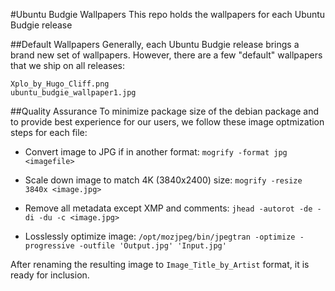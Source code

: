 #Ubuntu Budgie Wallpapers
This repo holds the wallpapers for each Ubuntu Budgie release

##Default Wallpapers
Generally, each Ubuntu Budgie release brings a brand new set of wallpapers. However, there are a few "default" wallpapers that we ship on all releases:
```
Xplo_by_Hugo_Cliff.png
ubuntu_budgie_wallpaper1.jpg
```

##Quality Assurance
To minimize package size of the debian package and to provide best experience for our users, we follow these image optmization steps for each file:

- Convert image to JPG if in another format:
`mogrify -format jpg <imagefile>`

- Scale down image to match 4K (3840x2400) size: 
`mogrify -resize 3840x <image.jpg>`

- Remove all metadata except XMP and comments:
`jhead -autorot -de -di -du -c <image.jpg>`

- Losslessly optimize image:
`/opt/mozjpeg/bin/jpegtran -optimize -progressive -outfile 'Output.jpg' 'Input.jpg'`

After renaming the resulting image to `Image_Title_by_Artist` format, it is ready for inclusion.

